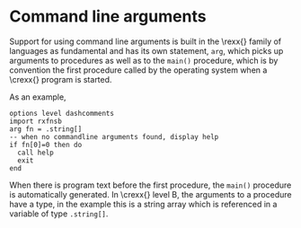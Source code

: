 # Command line arguments

Support for using command line arguments is built in the \rexx{} family of languages as fundamental and has its own statement, ```arg```, which picks up arguments to procedures as well as to the ```main()``` procedure, which is by convention the first procedure called by the operating system when a \crexx{} program is started.

As an example,

```rexx <!--args.rexx-->
options level dashcomments
import rxfnsb
arg fn = .string[]
-- when no commandline arguments found, display help
if fn[0]=0 then do
  call help
  exit
end
```

When there is program text before the first procedure, the ```main()``` procedure is automatically generated. In \crexx{} level B, the arguments to a procedure have a type, in the example this is a string array which is referenced in a variable of type ```.string[]```.
